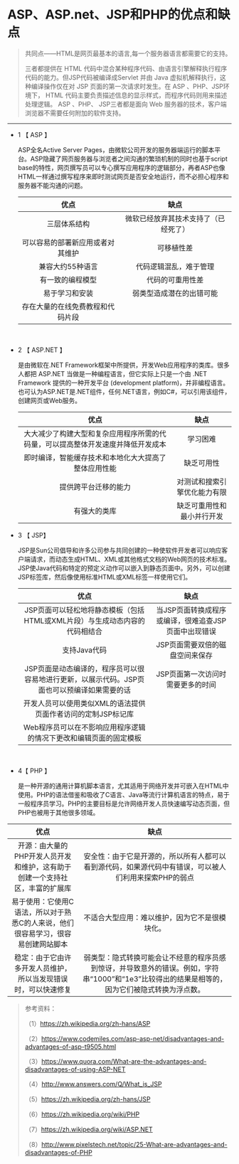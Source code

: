 # ASP、ASP.net、JSP和PHP的优点和缺点

>共同点——HTML是网页最基本的语言,每一个服务器语言都需要它的支持。
>
>三者都提供在 HTML 代码中混合某种程序代码、由语言引擎解释执行程序代码的能力。但JSP代码被编译成Servlet 并由 Java 虚拟机解释执行，这种编译操作仅在对 JSP 页面的第一次请求时发生。在 ASP 、PHP、JSP环境下， HTML 代码主要负责描述信息的显示样式，而程序代码则用来描述处理逻辑。 ASP 、PHP、 JSP三者都是面向 Web 服务器的技术，客户端浏览器不需要任何附加的软件支持。



***

* 1 【 ASP 】

  ASP全名Active Server Pages，由微软公司开发的服务器端运行的脚本平台。ASP隐藏了网页服务器与浏览者之间沟通的繁琐机制的同时也基于script base的特性，网页撰写员可以专心撰写应用程序的逻辑部分，再者ASP也像HTML一样通过撰写程序来即时测试网页是否安全地运行，而不必担心程序和服务器不能沟通的问题。

  |        优点        |         缺点         |
  | :--------------: | :----------------: |
  |      三层体系结构      | 微软已经放弃其技术支持了（已经死了） |
  | 可以容易的部署新应用或者对其维护 |       可移植性差        |
  |    兼容大约55种语言     |    代码逻辑混乱，难于管理     |
  |     有一致的编程模型     |      代码的可重用性差      |
  |     易于学习和安装      |    弱类型造成潜在的出错可能    |
  | 存在大量的在线免费教程和代码片段 |                    |

  ​

* 2 【 ASP.NET 】

  是由微软在.NET Framework框架中所提供，开发Web应用程序的类库。很多人都把 ASP.NET 当做是一种编程语言，但它实际上只是一个由 .NET Framework 提供的一种开发平台 (development platform)，并非编程语言。也可认为ASP.NET是.NET组件，任何.NET语言，例如C#，可以引用该组件，创建网页或Web服务。

  |                    优点                    |       缺点       |
  | :--------------------------------------: | :------------: |
  | 大大减少了构建大型和复杂应用程序所需的代码量，可以提高整体开发速度并降低开发成本 |      学习困难      |
  |        即时编译，智能缓存技术和本地化大大提高了整体应用性能        |     缺乏可用性      |
  |                提供跨平台迁移的能力                | 对测试和搜索引擎优化能力有限 |
  |                  有强大的类库                  | 缺乏可重用性和最小并行开发  |





* 3 【 JSP】

  JSP是Sun公司倡导和许多公司参与共同创建的一种使软件开发者可以响应客户端请求，而动态生成HTML、XML或其他格式文档的Web网页的技术标准。JSP使Java代码和特定的预定义动作可以嵌入到静态页面中。另外，可以创建JSP标签库，然后像使用标准HTML或XML标签一样使用它们。

  |                    优点                    |              缺点               |
  | :--------------------------------------: | :---------------------------: |
  | JSP页面可以轻松地将静态模板（包括HTML或XML片段）与生成动态内容的代码相结合 | 当JSP页面转换成程序或编译，很难追查JSP页面中出现错误 |
  |                 支持Java代码                 |       JSP页面需要双倍的磁盘空间来保存       |
  | JSP页面是动态编译的，程序员可以很容易地进行更新，以展示代码。JSP页面也可以预编译如果需要的话 |      JSP页面第一次访问时需要更多的时间       |
  |    开发人员可以使用类似XML的语法提供页面作者访问的定制JSP标记库     |                               |
  |    Web程序员可以在不影响应用程序逻辑的情况下更改和编辑页面的固定模板    |                               |

  ​

* 4【 PHP 】

  是一种开源的通用计算机脚本语言，尤其适用于网络开发并可嵌入在HTML中使用。PHP的语法借鉴和吸收了C语言、Java等流行计算机语言的特点，易于一般程序员学习。PHP的主要目标是允许网络开发人员快速编写动态页面，但PHP也被用于其他很多领域。

|                    优点                    |                    缺点                    |
| :--------------------------------------: | :--------------------------------------: |
| 开源：由大量的PHP开发人员开发和维护，这有助于创建一个支持社区，丰富的扩展库  | 安全性：由于它是开源的，所以所有人都可以看到源代码，如果源代码中有错误，可以被人们利用来探索PHP的弱点 |
| 易于使用：它使用C语法，所以对于熟悉C的人来说，他们很容易学习，很容易创建网站脚本 |         不适合大型应用：难以维护，因为它不是很模块化。          |
|     稳定：由于它由许多开发人员维护，所以当发现错误时，可以快速修复      | 弱类型：隐式转换可能会让不经意的程序员感到惊讶，并导致意外的错误。例如，字符串“1000”和“1e3”比较得出的结果是相等的，因为它们被隐式转换为浮点数。 |



> 参考资料：
>
> （1）https://zh.wikipedia.org/zh-hans/ASP
>
> （2）https://www.codemiles.com/asp-asp-net/disadvantages-and-advantages-of-asp-t9505.html
>
> （3）https://www.quora.com/What-are-the-advantages-and-disadvantages-of-using-ASP-NET
>
> （4）http://www.answers.com/Q/What_is_JSP
>
> （5）https://zh.wikipedia.org/zh-hans/JSP
>
> （6）https://zh.wikipedia.org/wiki/PHP
>
> （7）https://zh.wikipedia.org/wiki/ASP.NET
>
> （8）http://www.pixelstech.net/topic/25-What-are-advantages-and-disadvantages-of-PHP



